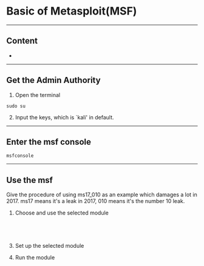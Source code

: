 # Basic of Metasploit(MSF)

****

## Content
*

****
## Get the Admin Authority
1. Open the terminal
```
sudo su
```
2. Input the keys, which is `kali' in default.

****
## Enter the msf console
```
msfconsole
```

****
## Use the msf
Give the procedure of using ms17_010 as an example which damages a lot in 2017. ms17 means it's a leak in 2017, 010 means it's the number 10 leak.
1. Choose and use the selected module
```




```



3. Set up the selected module




4. Run the module


